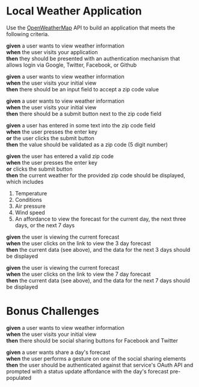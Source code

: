 # Local Weather Application

Use the [OpenWeatherMap](http://openweathermap.org/API) API to build an application that meets the following criteria.

**given** a user wants to view weather information<br/>
**when** the user visits your application<br/>
**then** they should be presented with an authentication mechanism that allows login via Google, Twitter, Facebook, or Github

**given** a user wants to view weather information<br/>
**when** the user visits your initial view<br/>
**then** there should be an input field to accept a zip code value

**given** a user wants to view weather information<br/>
**when** the user visits your initial view<br/>
**then** there should be a submit button next to the zip code field

**given** a user has entered in some text into the zip code field<br/>
**when** the user presses the enter key<br/>
**or** the user clicks the submit button<br/>
**then** the value should be validated as a zip code (5 digit number)

**given** the user has entered a valid zip code<br/>
**when** the user presses the enter key<br/>
**or** clicks the submit button<br/>
**then** the current weather for the provided zip code should be displayed, which includes

1. Temperature
1. Conditions
1. Air pressure
1. Wind speed
1. An affordance to view the forecast for the current day, the next three days, or the next 7 days

**given** the user is viewing the current forecast<br/>
**when** the user clicks on the link to view the 3 day forecast<br/>
**then** the current data (see above), and the data for the next 3 days should be displayed

**given** the user is viewing the current forecast<br/>
**when** the user clicks on the link to view the 7 day forecast<br/>
**then** the current data (see above), and the data for the next 7 days should be displayed

# Bonus Challenges

**given** a user wants to view weather information<br/>
**when** the user visits your initial view<br/>
**then** there should be social sharing buttons for Facebook and Twitter

**given** a user wants share a day's forecast<br/>
**when** the user performs a gesture on one of the social sharing elements<br/>
**then** the user should be authenticated against that service's OAuth API and prompted with a status update affordance with the day's forecast pre-populated

